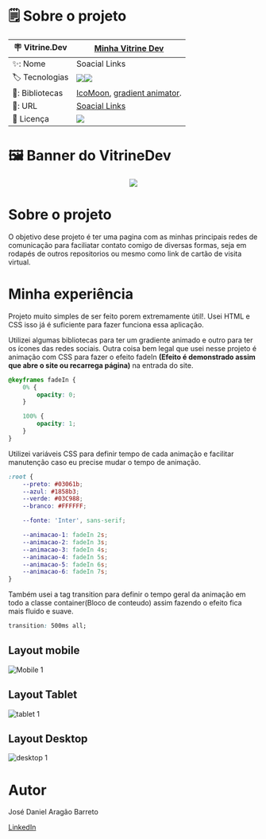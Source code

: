 <div align="center">
<img align="center" src="">
</div>

# 🗒️ Sobre o projeto

| 🪧 Vitrine.Dev |  [Minha Vitrine Dev](https://cursos.alura.com.br/vitrinedev/danielbarreto)   |
| -------------  | --- |
| ✨: Nome        | Soacial Links | Modelo baseado na função do linktree.
| 🏷️ Tecnologias | <img src="https://img.shields.io/badge/HTML5-E34F26?style=for-the-badge&logo=html5&logoColor=white"><img src="https://img.shields.io/badge/CSS3-1572B6?style=for-the-badge&logo=css3&logoColor=white">
  | 🎇: Bibliotecas |  [IcoMoon](https://icomoon.io/), [gradient animator](https://www.gradient-animator.com/).
| 🚀: URL         | [Soacial Links](https://social-links-v2.bohr.io)
| :page_with_curl: Licença         | [<img src="https://img.shields.io/badge/LICENSE-MIT-green"/>](https://choosealicense.com/licenses/mit/) 


# 🖼️ Banner do VitrineDev
<div align="center">
<img src="#vitrinedev">
</div>

# Sobre o projeto
O objetivo dese projeto é ter uma pagina com as minhas principais redes de comunicação para faciliatar contato comigo de diversas formas, seja em rodapés de outros repositorios ou mesmo como link de cartão de visita virtual.


# Minha experiência

Projeto muito simples de ser feito porem extremamente útil!. Usei HTML e CSS isso já é suficiente para fazer funciona essa aplicação.

Utilizei algumas bibliotecas para ter um gradiente animado e outro para ter os ícones das redes sociais. Outra coisa bem legal que usei nesse projeto é animação com CSS para fazer o efeito fadeIn **(Efeito é demonstrado assim que abre o site ou recarrega página)** na entrada do site.

```CSS
@keyframes fadeIn {
    0% {
        opacity: 0;
    }

    100% {
        opacity: 1;
    }
}
```

Utilizei variáveis CSS para definir tempo de cada animação e facilitar manutenção caso eu precise mudar o tempo de animação.

```CSS
:root {
    --preto: #03061b;
    --azul: #1858b3;
    --verde: #03C988;
    --branco: #FFFFFF;

    --fonte: 'Inter', sans-serif;

    --animacao-1: fadeIn 2s;
    --animacao-2: fadeIn 3s;
    --animacao-3: fadeIn 4s;
    --animacao-4: fadeIn 5s;
    --animacao-5: fadeIn 6s;
    --animacao-6: fadeIn 7s;
}
```

Também usei a tag transition para definir o tempo geral da animação em todo a classe container(Bloco de conteudo) assim fazendo o efeito fica mais fluido e suave.

```CSS
transition: 500ms all;
```


## Layout mobile 
![Mobile 1]()

## Layout Tablet
![tablet 1]()

## Layout Desktop
![desktop 1]()

# Autor

José Daniel Aragão Barreto

[LinkedIn](https://www.linkedin.com/in/daniel-barreto-1b763216a/)
